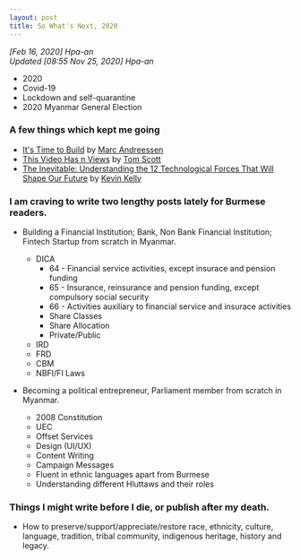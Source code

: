 ```yaml
---
layout: post
title: So What's Next, 2020
---
```


*[Feb 16, 2020] Hpa-an*  
*Updated [08:55 Nov 25, 2020] Hpa-an*  

- 2020 
- Covid-19 
- Lockdown and self-quarantine 
- 2020 Myanmar General Election 

### A few things which kept me going  
- [It's Time to Build](https://a16z.com/2020/04/18/its-time-to-build/) by [Marc Andreessen](https://en.wikipedia.org/wiki/Marc_Andreessen)  
- [This Video Has n Views](https://www.youtube.com/watch?v=BxV14h0kFs0) by [Tom Scott](https://www.tomscott.com/)  
- [The Inevitable: Understanding the 12 Technological Forces That Will Shape Our Future](https://www.goodreads.com/book/show/27209431-the-inevitable) by [Kevin Kelly](https://www.youtube.com/user/Kevin2Kelly/) 

### I am craving to write two lengthy posts lately for Burmese readers. 
- Building a Financial Institution; Bank, Non Bank Financial Institution; Fintech Startup from scratch in Myanmar. 
  - DICA  
    - 64 - Financial service activities, except insurace and pension funding  
    - 65 -  Insurance, reinsurance and pension funding, except compulsory social security  
    - 66 - Activities auxiliary to financial service and insurace activities  
    - Share Classes 
    - Share Allocation 
    - Private/Public 
  - IRD  
  - FRD  
  - CBM  
  - NBFI/FI Laws  
  
- Becoming a political entrepreneur, Parliament member from scratch in Myanmar. 
  - 2008 Constitution  
  - UEC  
  - Offset Services  
  - Design (UI/UX)  
  - Content Writing  
  - Campaign Messages  
  - Fluent in ethnic languages apart from Burmese  
  - Understanding different Hluttaws and their roles  

### Things I might write before I die, or publish after my death. 
- How to preserve/support/appreciate/restore race, ethnicity, culture, language, tradition, tribal community, indigenous heritage, history and legacy. 
